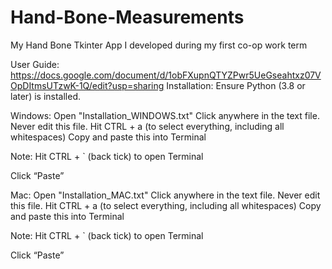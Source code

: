 # Hand-Bone-Measurements
My Hand Bone Tkinter App I developed during my first co-op work term

User Guide: https://docs.google.com/document/d/1obFXupnQTYZPwr5UeGseahtxz07VOpDItmsUTzwK-1Q/edit?usp=sharing 
Installation:
Ensure Python (3.8 or later) is installed.

Windows:
Open "Installation_WINDOWS.txt"
Click anywhere in the text file. Never edit this file.
Hit CTRL + a (to select everything, including all whitespaces)
Copy and paste this into Terminal


Note: Hit CTRL + ` (back tick) to open Terminal

Click “Paste”


Mac:
Open "Installation_MAC.txt"
Click anywhere in the text file. Never edit this file.
Hit CTRL + a (to select everything, including all whitespaces)
Copy and paste this into Terminal

Note: Hit CTRL + ` (back tick) to open Terminal

Click “Paste” 



